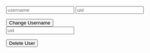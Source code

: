 <html>
<div>
<pre id = "data"></pre>
<form>
<input type="text" id = "username" class = "input" placeholder = "username">
<input type="text" id = "uid" class = "input" placeholder = "uid">
</form>
<button class = "submit" onclick = "update()">Change Username</button>
<form>
<input type="text" id = "_uid" class = "input" placeholder = "uid">
</form>
<button class = "submit" onclick = "del()">Delete User</button>
</div>
</html>
<script>
function update() {
    data = {
        "name": document.getElementById("username").value,
        "uid": document.getElementById("uid").value,
    }
    let options = {
    method: 'PUT',
    headers: {
        'Content-Type': 'application/json;charset=utf-8',
    },
    credentials: 'include',
    body: JSON.stringify(data)
}
    fetch("http://127.0.0.1:8086/api/users/", options)
        .then(response => {
            let access = response.status !== 401 && response.status !== 403;
            return response.json().then(data => ({ data, access }));
        })
        .then(({data, access}) => {
            console.log(access)
            if (access){ 
            document.getElementById("data").textContent = "Data Successfully Changed";
            }
            else {
                document.getElementById("data").textContent = "Unauthorized.";
            }
        })
}
function del() {
    data = {
        "uid": document.getElementById("_uid").value,
    }
    let options = {
    method: 'DELETE',
    headers: {
        'Content-Type': 'application/json;charset=utf-8',
    },
    credentials: 'include',
    body: JSON.stringify(data)
}
    fetch("http://127.0.0.1:8086/api/users/", options)
        .then(response => {
            let access = response.status !== 401 && response.status !== 403;
            return response.json().then(data => ({ data, access }));
        })
        .then(({data, access}) => {
            console.log(access)
            if (access){ 
            document.getElementById("data").textContent = "User Successfully Deleted";
            }
            else {
                document.getElementById("data").textContent = "Unauthorized.";
            }
        })
}
</script>